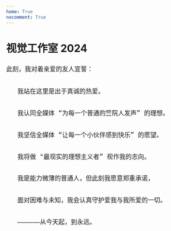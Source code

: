 ```yaml
---
home: True
nocomment: True
---
```


# 视觉工作室 2024

<div style="text-align: left; font-family: 'Noto Serif SC'; font-size: 1.2em; font-weight: 500; line-height: 2.5em; margin-bottom: 2em;" markdown="1">


此刻，我对着亲爱的友人宣誓：</br>

<pre>   我站在这里是出于真诚的热爱。</br></pre>

<pre>   我认同全媒体 “为每一个普通的竺院人发声” 的理想。</br></pre>
 
<pre>   我坚信全媒体 “让每一个小伙伴感到快乐” 的愿望。</br></pre>
 
<pre>   我将做 "最现实的理想主义者” 视作我的志向。</br></pre>
 
<pre>   我是能力微薄的普通人，但此刻我愿意郑重承诺，</br></pre>

<pre>   面对困难与未知，我会认真守护爱我与我所爱的一切。</br></pre>
 
<pre>   ——————从今天起，到永远。</pre>


</div>